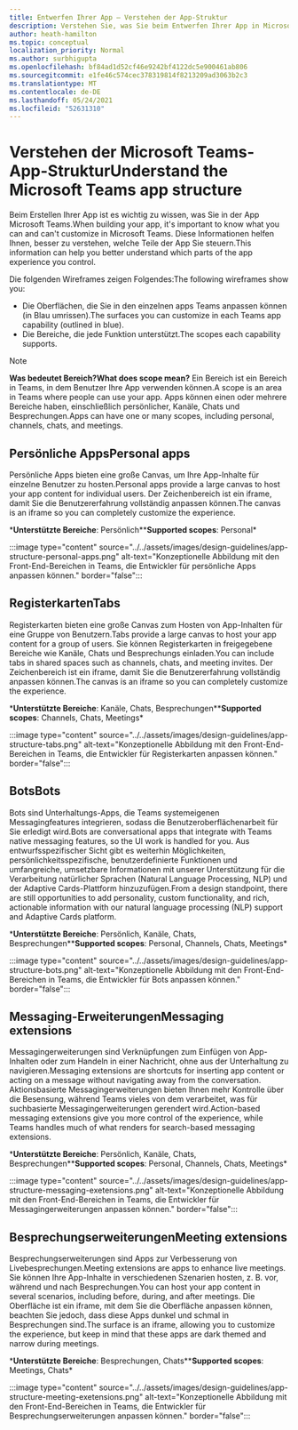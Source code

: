 ```yaml
---
title: Entwerfen Ihrer App – Verstehen der App-Struktur
description: Verstehen Sie, was Sie beim Entwerfen Ihrer App in Microsoft Teams anpassen können und nicht.
author: heath-hamilton
ms.topic: conceptual
localization_priority: Normal
ms.author: surbhigupta
ms.openlocfilehash: bf84ad1d52cf46e9242bf4122dc5e900461ab806
ms.sourcegitcommit: e1fe46c574cec378319814f8213209ad3063b2c3
ms.translationtype: MT
ms.contentlocale: de-DE
ms.lasthandoff: 05/24/2021
ms.locfileid: "52631310"
---
```

# <a name="understand-the-microsoft-teams-app-structure"></a><span data-ttu-id="b99dd-103">Verstehen der Microsoft Teams-App-Struktur</span><span class="sxs-lookup"><span data-stu-id="b99dd-103">Understand the Microsoft Teams app structure</span></span>

<span data-ttu-id="b99dd-104">Beim Erstellen Ihrer App ist es wichtig zu wissen, was Sie in der App Microsoft Teams.</span><span class="sxs-lookup"><span data-stu-id="b99dd-104">When building your app, it's important to know what you can and can't customize in Microsoft Teams.</span></span> <span data-ttu-id="b99dd-105">Diese Informationen helfen Ihnen, besser zu verstehen, welche Teile der App Sie steuern.</span><span class="sxs-lookup"><span data-stu-id="b99dd-105">This information can help you better understand which parts of the app experience you control.</span></span>

<span data-ttu-id="b99dd-106">Die folgenden Wireframes zeigen Folgendes:</span><span class="sxs-lookup"><span data-stu-id="b99dd-106">The following wireframes show you:</span></span>

* <span data-ttu-id="b99dd-107">Die Oberflächen, die Sie in den einzelnen apps Teams anpassen können (in Blau umrissen).</span><span class="sxs-lookup"><span data-stu-id="b99dd-107">The surfaces you can customize in each Teams app capability (outlined in blue).</span></span>
* <span data-ttu-id="b99dd-108">Die Bereiche, die jede Funktion unterstützt.</span><span class="sxs-lookup"><span data-stu-id="b99dd-108">The scopes each capability supports.</span></span>

> [!NOTE]
> <span data-ttu-id="b99dd-109">**Was bedeutet Bereich?**</span><span class="sxs-lookup"><span data-stu-id="b99dd-109">**What does scope mean?**</span></span> <span data-ttu-id="b99dd-110">Ein Bereich ist ein Bereich in Teams, in dem Benutzer Ihre App verwenden können.</span><span class="sxs-lookup"><span data-stu-id="b99dd-110">A scope is an area in Teams where people can use your app.</span></span> <span data-ttu-id="b99dd-111">Apps können einen oder mehrere Bereiche haben, einschließlich persönlicher, Kanäle, Chats und Besprechungen.</span><span class="sxs-lookup"><span data-stu-id="b99dd-111">Apps can have one or many scopes, including personal, channels, chats, and meetings.</span></span>

## <a name="personal-apps"></a><span data-ttu-id="b99dd-112">Persönliche Apps</span><span class="sxs-lookup"><span data-stu-id="b99dd-112">Personal apps</span></span>

<span data-ttu-id="b99dd-113">Persönliche Apps bieten eine große Canvas, um Ihre App-Inhalte für einzelne Benutzer zu hosten.</span><span class="sxs-lookup"><span data-stu-id="b99dd-113">Personal apps provide a large canvas to host your app content for individual users.</span></span> <span data-ttu-id="b99dd-114">Der Zeichenbereich ist ein iframe, damit Sie die Benutzererfahrung vollständig anpassen können.</span><span class="sxs-lookup"><span data-stu-id="b99dd-114">The canvas is an iframe so you can completely customize the experience.</span></span>

<span data-ttu-id="b99dd-115">\***Unterstützte Bereiche**: Persönlich\*</span><span class="sxs-lookup"><span data-stu-id="b99dd-115">\***Supported scopes**: Personal\*</span></span>

:::image type="content" source="../../assets/images/design-guidelines/app-structure-personal-apps.png" alt-text="Konzeptionelle Abbildung mit den Front-End-Bereichen in Teams, die Entwickler für persönliche Apps anpassen können." border="false":::

## <a name="tabs"></a><span data-ttu-id="b99dd-117">Registerkarten</span><span class="sxs-lookup"><span data-stu-id="b99dd-117">Tabs</span></span>

<span data-ttu-id="b99dd-118">Registerkarten bieten eine große Canvas zum Hosten von App-Inhalten für eine Gruppe von Benutzern.</span><span class="sxs-lookup"><span data-stu-id="b99dd-118">Tabs provide a large canvas to host your app content for a group of users.</span></span> <span data-ttu-id="b99dd-119">Sie können Registerkarten in freigegebene Bereiche wie Kanäle, Chats und Besprechungs einladen.</span><span class="sxs-lookup"><span data-stu-id="b99dd-119">You can include tabs in shared spaces such as channels, chats, and meeting invites.</span></span> <span data-ttu-id="b99dd-120">Der Zeichenbereich ist ein iframe, damit Sie die Benutzererfahrung vollständig anpassen können.</span><span class="sxs-lookup"><span data-stu-id="b99dd-120">The canvas is an iframe so you can completely customize the experience.</span></span>

<span data-ttu-id="b99dd-121">\***Unterstützte Bereiche**: Kanäle, Chats, Besprechungen\*</span><span class="sxs-lookup"><span data-stu-id="b99dd-121">\***Supported scopes**: Channels, Chats, Meetings\*</span></span>

:::image type="content" source="../../assets/images/design-guidelines/app-structure-tabs.png" alt-text="Konzeptionelle Abbildung mit den Front-End-Bereichen in Teams, die Entwickler für Registerkarten anpassen können." border="false":::

## <a name="bots"></a><span data-ttu-id="b99dd-123">Bots</span><span class="sxs-lookup"><span data-stu-id="b99dd-123">Bots</span></span>

<span data-ttu-id="b99dd-124">Bots sind Unterhaltungs-Apps, die Teams systemeigenen Messagingfeatures integrieren, sodass die Benutzeroberflächenarbeit für Sie erledigt wird.</span><span class="sxs-lookup"><span data-stu-id="b99dd-124">Bots are conversational apps that integrate with Teams native messaging features, so the UI work is handled for you.</span></span> <span data-ttu-id="b99dd-125">Aus entwurfsspezifischer Sicht gibt es weiterhin Möglichkeiten, persönlichkeitsspezifische, benutzerdefinierte Funktionen und umfangreiche, umsetzbare Informationen mit unserer Unterstützung für die Verarbeitung natürlicher Sprachen (Natural Language Processing, NLP) und der Adaptive Cards-Plattform hinzuzufügen.</span><span class="sxs-lookup"><span data-stu-id="b99dd-125">From a design standpoint, there are still opportunities to add personality, custom functionality, and rich, actionable information with our natural language processing (NLP) support and Adaptive Cards platform.</span></span>

<span data-ttu-id="b99dd-126">\***Unterstützte Bereiche**: Persönlich, Kanäle, Chats, Besprechungen\*</span><span class="sxs-lookup"><span data-stu-id="b99dd-126">\***Supported scopes**: Personal, Channels, Chats, Meetings\*</span></span>

:::image type="content" source="../../assets/images/design-guidelines/app-structure-bots.png" alt-text="Konzeptionelle Abbildung mit den Front-End-Bereichen in Teams, die Entwickler für Bots anpassen können." border="false":::

## <a name="messaging-extensions"></a><span data-ttu-id="b99dd-128">Messaging-Erweiterungen</span><span class="sxs-lookup"><span data-stu-id="b99dd-128">Messaging extensions</span></span>

<span data-ttu-id="b99dd-129">Messagingerweiterungen sind Verknüpfungen zum Einfügen von App-Inhalten oder zum Handeln in einer Nachricht, ohne aus der Unterhaltung zu navigieren.</span><span class="sxs-lookup"><span data-stu-id="b99dd-129">Messaging extensions are shortcuts for inserting app content or acting on a message without navigating away from the conversation.</span></span> <span data-ttu-id="b99dd-130">Aktionsbasierte Messagingerweiterungen bieten Ihnen mehr Kontrolle über die Besensung, während Teams vieles von dem verarbeitet, was für suchbasierte Messagingerweiterungen gerendert wird.</span><span class="sxs-lookup"><span data-stu-id="b99dd-130">Action-based messaging extensions give you more control of the experience, while Teams handles much of what renders for search-based messaging extensions.</span></span>

<span data-ttu-id="b99dd-131">\***Unterstützte Bereiche**: Persönlich, Kanäle, Chats, Besprechungen\*</span><span class="sxs-lookup"><span data-stu-id="b99dd-131">\***Supported scopes**: Personal, Channels, Chats, Meetings\*</span></span>

:::image type="content" source="../../assets/images/design-guidelines/app-structure-messaging-exetensions.png" alt-text="Konzeptionelle Abbildung mit den Front-End-Bereichen in Teams, die Entwickler für Messagingerweiterungen anpassen können." border="false":::

## <a name="meeting-extensions"></a><span data-ttu-id="b99dd-133">Besprechungserweiterungen</span><span class="sxs-lookup"><span data-stu-id="b99dd-133">Meeting extensions</span></span>

<span data-ttu-id="b99dd-134">Besprechungserweiterungen sind Apps zur Verbesserung von Livebesprechungen.</span><span class="sxs-lookup"><span data-stu-id="b99dd-134">Meeting extensions are apps to enhance live meetings.</span></span> <span data-ttu-id="b99dd-135">Sie können Ihre App-Inhalte in verschiedenen Szenarien hosten, z. B. vor, während und nach Besprechungen.</span><span class="sxs-lookup"><span data-stu-id="b99dd-135">You can host your app content in several scenarios, including before, during, and after meetings.</span></span> <span data-ttu-id="b99dd-136">Die Oberfläche ist ein iframe, mit dem Sie die Oberfläche anpassen können, beachten Sie jedoch, dass diese Apps dunkel und schmal in Besprechungen sind.</span><span class="sxs-lookup"><span data-stu-id="b99dd-136">The surface is an iframe, allowing you to customize the experience, but keep in mind that these apps are dark themed and narrow during meetings.</span></span>

<span data-ttu-id="b99dd-137">\***Unterstützte Bereiche**: Besprechungen, Chats\*</span><span class="sxs-lookup"><span data-stu-id="b99dd-137">\***Supported scopes**: Meetings, Chats\*</span></span>

:::image type="content" source="../../assets/images/design-guidelines/app-structure-meeting-exetensions.png" alt-text="Konzeptionelle Abbildung mit den Front-End-Bereichen in Teams, die Entwickler für Besprechungserweiterungen anpassen können." border="false":::

